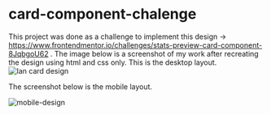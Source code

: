 # card-component-chalenge
This project was done as a challenge to implement this design -> https://www.frontendmentor.io/challenges/stats-preview-card-component-8JqbgoU62  . The image below is a screenshot of my work after recreating the design using html and css only. This is the desktop layout.
![Ian card design](https://user-images.githubusercontent.com/50831617/150518658-5f932ddc-93a7-4924-b36b-8057ca814c9b.png)

The screenshot below is the mobile layout.

![mobile-design](https://user-images.githubusercontent.com/50831617/150666454-90520df2-4c27-4c4b-b0e1-ad539108d13b.png)

